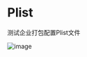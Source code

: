 # Plist
测试企业打包配置Plist文件

![image](https://raw.githubusercontent.com/lengyixiao6/Plist/master/1542952808.png)



